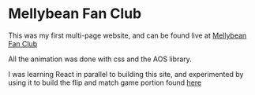 # Mellybean Fan Club

This was my first multi-page website, and can be found live at [Mellybean Fan Club](https://www.mellybean.club)

All the animation was done with css and the AOS library.

I was learning React in parallel to building this site, and experimented by using it to build the flip and match game portion found [here](https://www.mellybean.club/matching-game)
